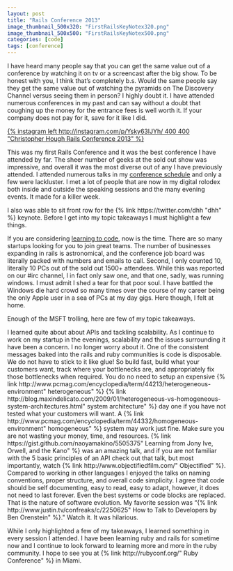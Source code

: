 ```yaml
---
layout: post
title: "Rails Conference 2013"
image_thumbnail_500x320: "FirstRailsKeyNotex320.png"
image_thumbnail_500x500: "FirstRailsKeyNotex500.png"
categories: [code]
tags: [conference]
---  
```

<p>
I have heard many people say that you can get the same value out of a conference by watching it on tv or a screencast after the big show. To be honest with you,
I think that’s completely b.s. Would the same people say they get the same value out of watching the pyramids on The Discovery Channel versus seeing them in person?
I highly doubt it. I have attended numerous conferences in my past and can say without a doubt that coughing up the money for the entrance fees is well worth it. If your
company does not pay for it, save for it like I did.
</p>
<!-- more -->
<p><a href="http://instagram.com/p/Ysky63lJYh/">{% instagram left http://instagram.com/p/Ysky63lJYh/ 400 400 "Christopher Hough Rails Conference 2013" %}</a></p>
<p>
This was my first Rails Conference and it was the best conference I have attended by far. The sheer number of geeks at the sold out show was impressive, and overall it
was the most diverse out of any I have previously attended. I attended numerous talks in my <a href="{% post_url 2013-04-28-my-first-rails-conference %}">conference schedule</a>
and only a few were lackluster. I met a lot of people that are now in my digital rolodex both inside and outside the speaking sessions and the many evening events. It made
for a killer week.
</p>
<p>
I also was able to sit front row for the {% link https://twitter.com/dhh "dhh" %} keynote. Before I get into my topic takeaways I must highlight a few things.
</p>
<p>
If you are considering <a href="{% post_url 2013-05-06-constant-learning %}">learning to code</a>, now is the time. There are so many startups looking for you to join great teams.
The number of businesses expanding in rails is astronomical, and the conference job board was literally packed with numbers and emails to call. Second, I only counted 10,
literally 10 PCs out of the sold out 1500+ attendees. While this was reported on our #irc channel, I in fact only saw one, and that one, sadly, was running windows. I must
admit I shed a tear for that poor soul. I have battled the Windows die hard crowd so many times over the course of my career being the only Apple user in a sea of
PCs at my day gigs. Here though, I felt at home.
</p>
<p>
Enough of the MSFT trolling, here are few of my topic takeaways.
</p>
<p>
I learned quite about about APIs and tackling scalability. As I continue to work on my startup in the evenings, scalability and the issues surrounding it have been a concern.
I no longer worry about it. One of the consistent messages baked into the rails and ruby communities is code is disposable. We do not have to stick to it like glue!
So build fast, build what your customers want, track where your bottlenecks are, and appropriately fix those bottlenecks when required. You do no need to setup an expensive
{% link http://www.pcmag.com/encyclopedia/term/44213/heterogeneous-environment" heterogeneous" %} {% link http://blog.maxindelicato.com/2009/01/heterogeneous-vs-homogeneous-system-architectures.html" system architecture" %} day
one if you have not tested what your customers will want. A {% link http://www.pcmag.com/encyclopedia/term/44332/homogeneous-environment" homogeneous" %} system may work just fine.
Make sure you are not wasting your money, time, and resources. {% link https://gist.github.com/naoyamakino/5505375" Learning from Jony Ive, Orwell, and the Kano" %} was an amazing
talk, and if you are not familiar with the 5 basic principles of an API check out that talk, but most importantly, watch {% link http://www.objectifiedfilm.com/" Objectified" %}. Compared to
working in other languages I enjoyed the talks on naming conventions, proper structure, and overall code simplicity. I agree that code should be self documenting, easy to read,
easy to adapt, however, it does not need to last forever. Even the best systems or code blocks are replaced. That is the nature of software evolution.
My favorite session was “{% link http://www.justin.tv/confreaks/c/2250625" How to Talk to Developers by Ben Orenstein" %}." Watch it. It was hilarious.
</p>
<p>
While I only highlighted a few of my takeaways, I learned something in every session I attended. I have been learning ruby and rails for
sometime now and I continue to look forward to learning more and more in the ruby community. I hope to see you at {% link http://rubyconf.org/" Ruby Conference" %} in Miami.
</p>
